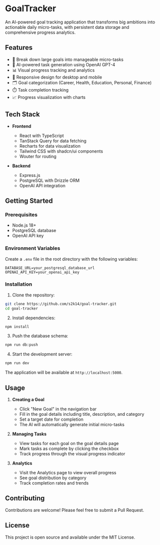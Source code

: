# GoalTracker

An AI-powered goal tracking application that transforms big ambitions into actionable daily micro-tasks, with persistent data storage and comprehensive progress analytics.

## Features

- 🎯 Break down large goals into manageable micro-tasks
- 🤖 AI-powered task generation using OpenAI GPT-4
- 📊 Visual progress tracking and analytics
- 📱 Responsive design for desktop and mobile
- 🗂️ Goal categorization (Career, Health, Education, Personal, Finance)
- ⏱️ Task completion tracking
- 📈 Progress visualization with charts

## Tech Stack

- **Frontend**
  - React with TypeScript
  - TanStack Query for data fetching
  - Recharts for data visualization
  - Tailwind CSS with shadcn/ui components
  - Wouter for routing

- **Backend**
  - Express.js
  - PostgreSQL with Drizzle ORM
  - OpenAI API integration

## Getting Started

### Prerequisites

- Node.js 18+
- PostgreSQL database
- OpenAI API key

### Environment Variables

Create a `.env` file in the root directory with the following variables:

```env
DATABASE_URL=your_postgresql_database_url
OPENAI_API_KEY=your_openai_api_key
```

### Installation

1. Clone the repository:
```bash
git clone https://github.com/s2k14/goal-tracker.git
cd goal-tracker
```

2. Install dependencies:
```bash
npm install
```

3. Push the database schema:
```bash
npm run db:push
```

4. Start the development server:
```bash
npm run dev
```

The application will be available at `http://localhost:5000`.

## Usage

1. **Creating a Goal**
   - Click "New Goal" in the navigation bar
   - Fill in the goal details including title, description, and category
   - Set a target date for completion
   - The AI will automatically generate initial micro-tasks

2. **Managing Tasks**
   - View tasks for each goal on the goal details page
   - Mark tasks as complete by clicking the checkbox
   - Track progress through the visual progress indicator

3. **Analytics**
   - Visit the Analytics page to view overall progress
   - See goal distribution by category
   - Track completion rates and trends

## Contributing

Contributions are welcome! Please feel free to submit a Pull Request.

## License

This project is open source and available under the MIT License.
